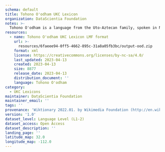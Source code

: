 ```yaml
---
schema: default
title: Tohono O'odham UKC Lexicon
organization: DataScientia Foundation
notes: >-
  Tohono O'odham is a language from the Uto-Aztecan family, spoken in North America. The UKC Lexicon of Tohono O'odham is represented as a lexico-semantic network. It consists of words, word senses, synsets, as well as sense-level and synset-level relationships.
resources:
  - name: Tohono O'odham UKC Lexicon LMF format
    url: >-
      resources/6faeee94-0ff5-4662-895c-31a8a05fb3bc/output-ood.zip
    format: xml
    license: https://creativecommons.org/licenses/by-nc-sa/4.0/
    last_updated: 2023-04-13
    created: 2023-04-13
    size: 8877
    release_date: 2023-04-13
    distribution_document: ''
    language: Tohono O'odham
category:
  - UKC Lexicons
maintainer: DataScientia Foundation
maintainer_email: ''
tags: ''
provenance: 'Wiktionary 2022.01. by Wikimedia Foundation (http://en.wiktionary.org); CogNet 2.1 by Khuyagbaatar Batsuren, National University of Mongolia (http://cognet.ukc.disi.unitn.it); KinDiv: Kinship Diversity 1.0 by Temuulen Khishigsuren (http://ukc.disi.unitn.it/index.php/kinship/); UniMet: Universal Metonymy 1.0 by Temuulen Khishigsuren and Gábor Bella (http://ukc.disi.unitn.it/index.php/metonymy/); Native Languages of the Americas 2021.11. by Laura Redish and Orrin Lewis (http://www.native-languages.org); Princeton WordNet 2.1 by Princeton University (https://wordnet.princeton.edu)'
version: '1.0'
dataset_level: Language Level (L1-2)
dataset_access: Open Access
dataset_description: ''
landing_page: ''
latitude_map: 32.0
longitude_map: -112.0
---
```

